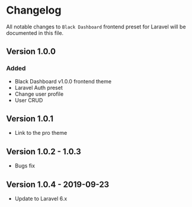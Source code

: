 # Changelog

All notable changes to `Black Dashboard` frontend preset for Laravel will be documented in this file.

## Version 1.0.0

### Added
- Black Dashboard v1.0.0 frontend theme
- Laravel Auth preset
- Change user profile
- User CRUD

## Version 1.0.1
  - Link to the pro theme

## Version 1.0.2 - 1.0.3
  - Bugs fix
  
## Version 1.0.4 - 2019-09-23

  - Update to Laravel 6.x

